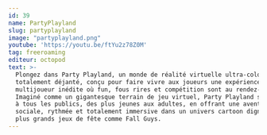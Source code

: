```yaml
---
id: 39
name: PartyPlayland
slug: partyplayland
image: "partyplayland.png"
youtube: 'https://youtu.be/ftYu2z78Z0M'
tag: freeroaming
editeur: octopod
text: >-
  Plongez dans Party Playland, un monde de réalité virtuelle ultra-coloré et
  totalement déjanté, conçu pour faire vivre aux joueurs une expérience
  multijoueur inédite où fun, fous rires et compétition sont au rendez-vous.
  Imaginé comme un gigantesque terrain de jeu virtuel, Party Playland s’adresse
  à tous les publics, des plus jeunes aux adultes, en offrant une aventure
  sociale, rythmée et totalement immersive dans un univers cartoon digne des
  plus grands jeux de fête comme Fall Guys.
---
```



